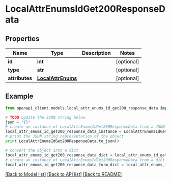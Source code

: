 # LocalAttrEnumsIdGet200ResponseData


## Properties
Name | Type | Description | Notes
------------ | ------------- | ------------- | -------------
**id** | **int** |  | [optional] 
**type** | **str** |  | [optional] 
**attributes** | [**LocalAttrEnums**](LocalAttrEnums.md) |  | [optional] 

## Example

```python
from openapi_client.models.local_attr_enums_id_get200_response_data import LocalAttrEnumsIdGet200ResponseData

# TODO update the JSON string below
json = "{}"
# create an instance of LocalAttrEnumsIdGet200ResponseData from a JSON string
local_attr_enums_id_get200_response_data_instance = LocalAttrEnumsIdGet200ResponseData.from_json(json)
# print the JSON string representation of the object
print LocalAttrEnumsIdGet200ResponseData.to_json()

# convert the object into a dict
local_attr_enums_id_get200_response_data_dict = local_attr_enums_id_get200_response_data_instance.to_dict()
# create an instance of LocalAttrEnumsIdGet200ResponseData from a dict
local_attr_enums_id_get200_response_data_form_dict = local_attr_enums_id_get200_response_data.from_dict(local_attr_enums_id_get200_response_data_dict)
```
[[Back to Model list]](../README.md#documentation-for-models) [[Back to API list]](../README.md#documentation-for-api-endpoints) [[Back to README]](../README.md)


